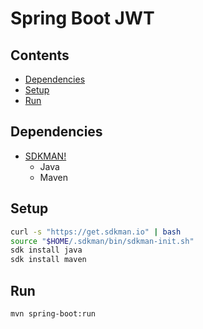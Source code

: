 # Spring Boot JWT

## Contents

- [Dependencies](#dependencies)
- [Setup](#setup)
- [Run](#run)

## Dependencies

- [SDKMAN!](https://sdkman.io/)
    - Java
    - Maven

## Setup

```bash
curl -s "https://get.sdkman.io" | bash
source "$HOME/.sdkman/bin/sdkman-init.sh"
sdk install java
sdk install maven
```

## Run

```bash
mvn spring-boot:run
```
